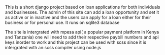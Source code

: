 This is a short django project based on loan applications for both individuals and businesses.
The admin of this site can add a loan opportunity and set it as active or in inactive and the users can apply for a loan either for their business or for personal use. It runs on sqlite3 database

The site is intergrated with mpesa api( a popular payment platform in Kenya and Tanzania) one will need to add their respective paybill numbers and api keys inorder to work and this project can be used with scss since it is intergrated with an scss compiler using node.js